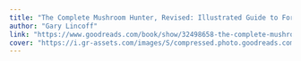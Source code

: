 ```yaml
---
title: "The Complete Mushroom Hunter, Revised: Illustrated Guide to Foraging, Harvesting, and Enjoying Wild Mushrooms"
author: "Gary Lincoff"
link: "https://www.goodreads.com/book/show/32498658-the-complete-mushroom-hunter-revised"
cover: "https://i.gr-assets.com/images/S/compressed.photo.goodreads.com/books/1498868003l/32498658.jpg"
---
```

